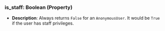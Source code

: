 ### is_staff: Boolean (Property)

- **Description**: Always returns `False` for an `AnonymousUser`. It would be `True` if the user has staff privileges.
